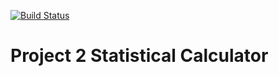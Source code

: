 [![Build Status](https://www.travis-ci.com/am3228/Project2.svg?branch=master)](https://www.travis-ci.com/am3228/Project2)

# Project 2 Statistical Calculator


